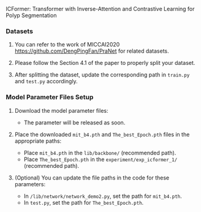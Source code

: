 ICFormer: Transformer with Inverse-Attention and Contrastive Learning for Polyp Segmentation

### Datasets
1. You can refer to the work of MICCAI2020 https://github.com/DengPingFan/PraNet for related datasets.

2. Please follow the Section 4.1 of the paper to properly split your dataset. 
3. After splitting the dataset, update the corresponding path in `train.py` and `test.py` accordingly.



### Model Parameter Files Setup
1. Download the model parameter files:
   - The parameter will be released as soon.

2. Place the downloaded `mit_b4.pth` and `The_best_Epoch.pth` files in the appropriate paths:
   - Place `mit_b4.pth` in the `lib/backbone/` (recommended path).
   - Place `The_best_Epoch.pth` in the `experiment/exp_icformer_1/` (recommended path).

3. (Optional) You can update the file paths in the code for these parameters:

   - In `/lib/network/network_demo2.py`, set the path for `mit_b4.pth`.
   - In `test.py`, set the path for `The_best_Epoch.pth`.



